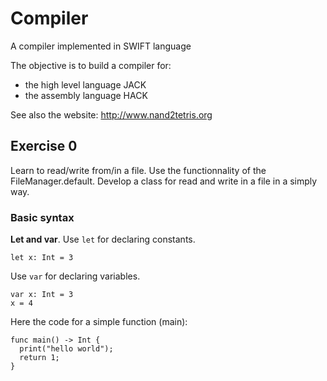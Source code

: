 # Compiler
A compiler implemented in SWIFT language

The objective is to build a compiler for:
- the high level language JACK
- the assembly language HACK

See also the website: http://www.nand2tetris.org


## Exercise 0

Learn to read/write from/in a file. 
Use the functionnality of the FileManager.default. 
Develop a class for read and write in a file in a simply way.

### Basic syntax

**Let and var**. 
Use `let` for declaring constants.
```
let x: Int = 3
```
Use `var` for declaring variables.
```
var x: Int = 3
x = 4
```

Here the code for a simple function (main): 
```
func main() -> Int {
  print("hello world");
  return 1;
}
```
